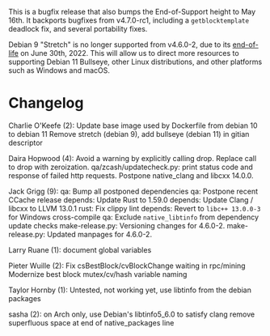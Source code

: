 This is a bugfix release that also bumps the End-of-Support height to May 16th.
It backports bugfixes from v4.7.0-rc1, including a `getblocktemplate` deadlock
fix, and several portability fixes.

Debian 9 "Stretch" is no longer supported from v4.6.0-2, due to its
[end-of-life](https://wiki.debian.org/LTS/Stretch) on June 30th, 2022. This will
allow us to direct more resources to supporting Debian 11 Bullseye, other Linux
distributions, and other platforms such as Windows and macOS.

Changelog
=========

Charlie O'Keefe (2):
      Update base image used by Dockerfile from debian 10 to debian 11
      Remove stretch (debian 9), add bullseye (debian 11) in gitian descriptor

Daira Hopwood (4):
      Avoid a warning by explicitly calling drop.
      Replace call to drop with zeroization.
      qa/zcash/updatecheck.py: print status code and response of failed http requests.
      Postpone native_clang and libcxx 14.0.0.

Jack Grigg (9):
      qa: Bump all postponed dependencies
      qa: Postpone recent CCache release
      depends: Update Rust to 1.59.0
      depends: Update Clang / libcxx to LLVM 13.0.1
      rust: Fix clippy lint
      depends: Revert to `libc++ 13.0.0-3` for Windows cross-compile
      qa: Exclude `native_libtinfo` from dependency update checks
      make-release.py: Versioning changes for 4.6.0-2.
      make-release.py: Updated manpages for 4.6.0-2.

Larry Ruane (1):
      document global variables

Pieter Wuille (2):
      Fix csBestBlock/cvBlockChange waiting in rpc/mining
      Modernize best block mutex/cv/hash variable naming

Taylor Hornby (1):
      Untested, not working yet, use libtinfo from the debian packages

sasha (2):
      on Arch only, use Debian's libtinfo5_6.0 to satisfy clang
      remove superfluous space at end of native_packages line

